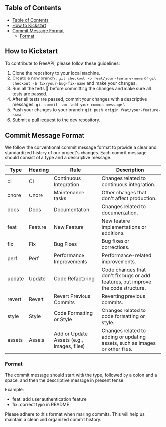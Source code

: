 
## Table of Contents

- [Table of Contents](#table-of-contents)
- [How to Kickstart ](#how-to-kickstart-)
- [Commit Message Format ](#commit-message-format-)
  - [Format](#format)



## How to Kickstart <a name="how-to-kickstart"></a>

To contribute to FreeAPI, please follow these guidelines:

1. Clone the repository to your local machine.
2. Create a new branch : `git checkout -b feat/your-feature-name` or `git checkout -b fix/your-bug-fix-name` and make your changes.
3. Run all the tests 🧪 before committing the changes and make sure all tests are passed.
4. After all tests are passed, commit your changes with a descriptive messages: `git commit -am 'add your commit message'`.
5. Push your changes to your branch: `git push origin feat/your-feature-name`.
6. Submit a pull request to the dev repository.

## Commit Message Format <a name="commit-message-format"></a>

We follow the conventional commit message format to provide a clear and standardized history of our project's changes. Each commit message should consist of a type and a descriptive message.

| Type   | Heading | Rule                                       | Description                                                                       |
| ------ | ------- | ------------------------------------------ | --------------------------------------------------------------------------------- |
| ci     | CI      | Continuous Integration                     | Changes related to continuous integration.                                        |
| chore  | Chore   | Maintenance tasks                          | Other changes that don't affect production.                                       |
| docs   | Docs    | Documentation                              | Changes related to documentation.                                                 |
| feat   | Feature | New Feature                                | New feature implementations or additions.                                         |
| fix    | Fix     | Bug Fixes                                  | Bug fixes or corrections.                                                         |
| perf   | Perf    | Performance Improvements                   | Performance-related improvements.                                                 |
| update | Update  | Code Refactoring                           | Code changes that don't fix bugs or add features, but improve the code structure. |
| revert | Revert  | Revert Previous Commits                    | Reverting previous commits.                                                       |
| style  | Style   | Code Formatting or Style                   | Changes related to code formatting or style.                                      |
| assets | Assets  | Add or Update Assets (e.g., images, files) | Changes related to adding or updating assets, such as images or other files.      |


### Format

The commit message should start with the type, followed by a colon and a space, and then the descriptive message in present tense.

Example:

- feat: add user authentication feature
- fix: correct typo in README

Please adhere to this format when making commits. This will help us maintain a clean and organized commit history.
